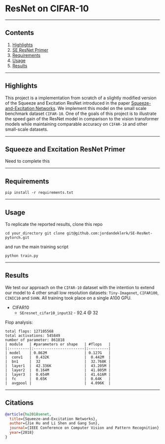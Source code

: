 # ResNet on CIFAR-10

<hr>

## Contents

1. [Highlights](#Highlights)
2. [SE ResNet Primer](#ResNet)
3. [Requirements](#Requirements)
4. [Usage](#Usage)
5. [Results](#Results)


<hr>

## Highlights
This project is a implementation from scratch of a slightly modified version of the Squeeze and Excitation ResNet introduced in the paper [Squeeze-and-Excitation Networks](https://arxiv.org/abs/1709.01507). We implement this model on the small scale benchmark dataset `CIFAR-10`. One of the goals of this project is to illustrate the speed gain of the ResNet model in comparison to the vision transformer models while maintaining comparable accuracy on `CIFAR-10` and other small-scale datasets. 

<hr>

## Squeeze and Excitation ResNet Primer
Need to complete this

<hr>

## Requirements
```shell
pip install -r requirements.txt
```

<hr>

## Usage
To replicate the reported results, clone this repo
```shell
cd your_directory git clone git@github.com:jordandeklerk/SE-ResNet-pytorch.git
```
and run the main training script
```shell
python train.py 
```

<hr>

## Results
We test our approach on the `CIFAR-10` dataset with the intention to extend our model to 4 other small low resolution datasets: `Tiny-Imagenet`, `CIFAR100`, `CINIC10` and `SVHN`. All training took place on a single A100 GPU.
  * CIFAR10
    * ```SEresnet_cifar10_input32``` - 92.4 @ 32

Flop analysis:
```
total flops: 127105568
total activations: 545849
number of parameter: 861818
| module   | #parameters or shape   | #flops   |
|:---------|:-----------------------|:---------|
| model    | 0.862M                 | 0.127G   |
|  conv1   |  0.432K                |  0.442M  |
|  bn1     |  32                    |  32.768K |
|  layer1  |  42.336K               |  43.205M |
|  layer2  |  0.164M                |  41.805M |
|  layer3  |  0.654M                |  41.616M |
|  fc      |  0.65K                 |  0.64K   |
|  avgpool |                        |  4.096K  |
```
   
<hr>

## Citations
```bibtex
@article{hu2018senet,
  title={Squeeze-and-Excitation Networks},
  author={Jie Hu and Li Shen and Gang Sun},
  journal={IEEE Conference on Computer Vision and Pattern Recognition},
  year={2018}
}
```
